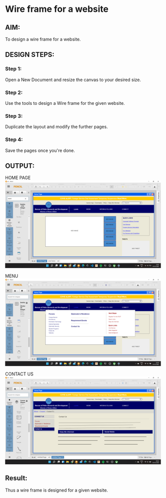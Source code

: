 # Wire frame for a website

## AIM:
To design a wire frame for a website.

## DESIGN STEPS:

### Step 1:
Open a New Document and resize the canvas to your desired size.

### Step 2:
Use the tools to design a Wire frame for the given website.

### Step 3:
Duplicate the layout and modify the further pages.

### Step 4:
Save the pages once you're done.

## OUTPUT:
HOME PAGE
![doc](harrr.png)

MENU
![DOC](HARSHA.PNG)

CONTACT US
![doc](har.png)


## Result:
Thus a wire frame is designed for a given website.

